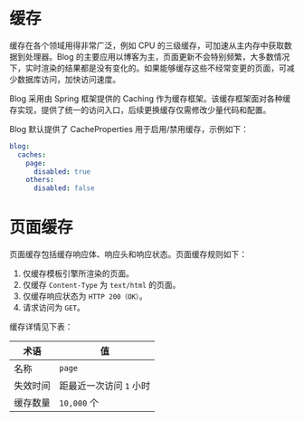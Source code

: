 # 缓存

缓存在各个领域用得非常广泛，例如 CPU 的三级缓存，可加速从主内存中获取数据到处理器。Blog 的主要应用以博客为主，页面更新不会特别频繁，大多数情况下，实时渲染的结果都是没有变化的。如果能够缓存这些不经常变更的页面，可减少数据库访问，加快访问速度。

Blog 采用由 Spring 框架提供的 Caching 作为缓存框架。该缓存框架面对各种缓存实现，提供了统一的访问入口，后续更换缓存仅需修改少量代码和配置。

Blog 默认提供了 CacheProperties 用于启用/禁用缓存，示例如下：

```yaml
blog:
  caches:
    page:
      disabled: true
    others:
      disabled: false
```

# 页面缓存

页面缓存包括缓存响应体、响应头和响应状态。页面缓存规则如下：

1. 仅缓存模板引擎所渲染的页面。
2. 仅缓存 `Content-Type` 为 `text/html` 的页面。
3. 仅缓存响应状态为 `HTTP 200（OK）`。
4. 请求访问为 `GET`。

缓存详情见下表：

| 术语   | 值              |
|------|----------------|
| 名称   | `page`         |
| 失效时间 | 距最近一次访问 `1` 小时 |
| 缓存数量 | `10,000` 个     |

